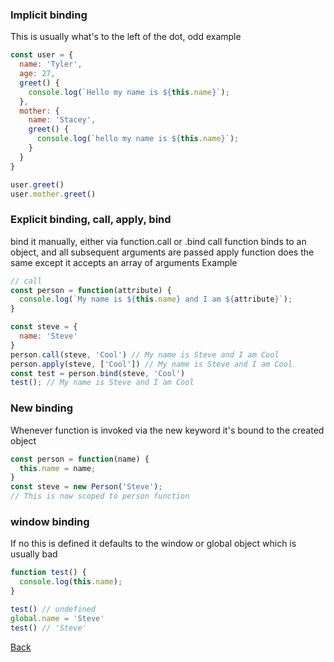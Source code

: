 ### Implicit binding
This is usually what's to the left of the dot, odd example
```javascript
const user = {
  name: 'Tyler',
  age: 27,
  greet() {
    console.log(`Hello my name is ${this.name}`);
  },
  mother: {
    name: 'Stacey',
    greet() {
      console.log(`hello my name is ${this.name}`);
    }
  }
}

user.greet()
user.mother.greet()
```

### Explicit binding, call, apply, bind
bind it manually, either via function.call or .bind
call function binds to an object, and all subsequent arguments are passed
apply function does the same except it accepts an array of arguments
Example
```javascript
// call
const person = function(attribute) {
  console.log(`My name is ${this.name} and I am ${attribute}`);
}

const steve = {
  name: 'Steve'
}
person.call(steve, 'Cool') // My name is Steve and I am Cool
person.apply(steve, ['Cool']) // My name is Steve and I am Cool
const test = person.bind(steve, 'Cool')
test(); // My name is Steve and I am Cool
```

### New binding
Whenever function is invoked via the new keyword it's bound to the created object
```javascript
const person = function(name) {
  this.name = name;
}
const steve = new Person('Steve');
// This is now scoped to person function
```

### window binding
If no this is defined it defaults to the window or global object which is usually bad
```javascript
function test() {
  console.log(this.name);
}

test() // undefined
global.name = 'Steve'
test() // 'Steve'
```

[Back](/tylermcginnisnotes.md)
